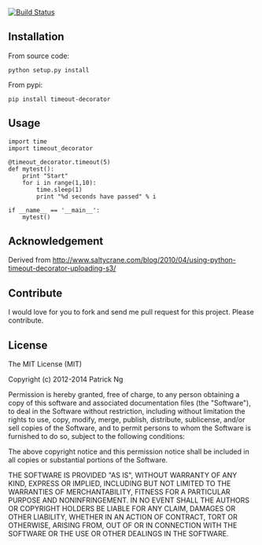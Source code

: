 [![Build Status](https://travis-ci.org/pnpnpn/timeout-decorator.svg?branch=master)](https://travis-ci.org/pnpnpn/timeout-decorator)


Installation
------------
From source code:

    python setup.py install

From pypi:

    pip install timeout-decorator

Usage
-----


    import time
    import timeout_decorator 

    @timeout_decorator.timeout(5)
    def mytest():
        print "Start"
        for i in range(1,10):
            time.sleep(1)
            print "%d seconds have passed" % i

    if __name__ == '__main__':
        mytest()


Acknowledgement
--------------------
Derived from http://www.saltycrane.com/blog/2010/04/using-python-timeout-decorator-uploading-s3/

Contribute
------------
I would love for you to fork and send me pull request for this project. Please contribute.

License
---------
The MIT License (MIT)

Copyright (c) 2012-2014 Patrick Ng

Permission is hereby granted, free of charge, to any person obtaining a copy
of this software and associated documentation files (the "Software"), to deal
in the Software without restriction, including without limitation the rights
to use, copy, modify, merge, publish, distribute, sublicense, and/or sell
copies of the Software, and to permit persons to whom the Software is
furnished to do so, subject to the following conditions:

The above copyright notice and this permission notice shall be included in
all copies or substantial portions of the Software.

THE SOFTWARE IS PROVIDED "AS IS", WITHOUT WARRANTY OF ANY KIND, EXPRESS OR
IMPLIED, INCLUDING BUT NOT LIMITED TO THE WARRANTIES OF MERCHANTABILITY,
FITNESS FOR A PARTICULAR PURPOSE AND NONINFRINGEMENT. IN NO EVENT SHALL THE
AUTHORS OR COPYRIGHT HOLDERS BE LIABLE FOR ANY CLAIM, DAMAGES OR OTHER
LIABILITY, WHETHER IN AN ACTION OF CONTRACT, TORT OR OTHERWISE, ARISING FROM,
OUT OF OR IN CONNECTION WITH THE SOFTWARE OR THE USE OR OTHER DEALINGS IN
THE SOFTWARE.
